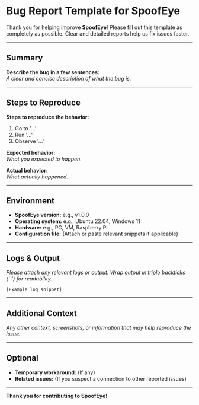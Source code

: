 # Bug Report Template for SpoofEye

Thank you for helping improve **SpoofEye**! Please fill out this template as completely as possible. Clear and detailed reports help us fix issues faster.

---

## Summary

**Describe the bug in a few sentences:**  
_A clear and concise description of what the bug is._

---

## Steps to Reproduce

**Steps to reproduce the behavior:**  

1. Go to '...'
2. Run '...'
3. Observe '...'

**Expected behavior:**  
_What you expected to happen._

**Actual behavior:**  
_What actually happened._

---

## Environment

- **SpoofEye version:** e.g., v1.0.0  
- **Operating system:** e.g., Ubuntu 22.04, Windows 11  
- **Hardware:** e.g., PC, VM, Raspberry Pi  
- **Configuration file:** (Attach or paste relevant snippets if applicable)  

---

## Logs & Output

_Please attach any relevant logs or output. Wrap output in triple backticks (```) for readability._  

```text
[Example log snippet]
````

---

## Additional Context

*Any other context, screenshots, or information that may help reproduce the issue.*

---

## Optional

* **Temporary workaround:** (If any)
* **Related issues:** (If you suspect a connection to other reported issues)

---

**Thank you for contributing to SpoofEye!**
